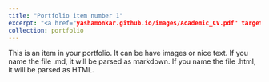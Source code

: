```yaml
---
title: "Portfolio item number 1"
excerpt: "<a href="yashamonkar.github.io/images/Academic_CV.pdf" target="_blank">PDF.</a> Short description of portfolio item number 1<br/><img src='/images/Academic_CV.png'>"
collection: portfolio
---
```


This is an item in your portfolio. It can be have images or nice text. If you name the file .md, it will be parsed as markdown. If you name the file .html, it will be parsed as HTML. 

